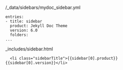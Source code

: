 
/_data/sidebars/mydoc_sidebar.yml
```
entries:
- title: sidebar
  product: Jekyll Doc Theme
  version: 6.0
  folders:
...
```



_includes/sidebar.html
```
  <li class="sidebarTitle">{{sidebar[0].product}} {{sidebar[0].version}}</li>

```
